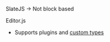 SlateJS -> Not block based

Editor.js
- Supports plugins and [custom types](https://walkthrough.so/pblc/QCawSCKwOQLn/creating-a-custom-editorjs-block-tool-with-react?sn=6)

